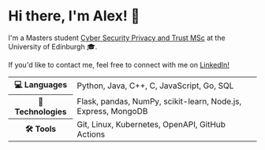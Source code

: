 Hi there, I'm Alex! 👋
==================

I'm a Masters student [Cyber Security Privacy and Trust MSc](https://www.ed.ac.uk/informatics/postgraduate/msc/cspt) at the University of Edinburgh 🎓.

If you'd like to contact me, feel free to connect with me on [LinkedIn!](https://www.linkedin.com/in/alex-babalitis/)

<table>
  <tr>
    <th>💻 Languages</th>
    </p>
    <td>Python, Java, C++, C, JavaScript, Go, SQL</td>
  </tr>
  <tr>
    <th>🧠 Technologies</th>
    <td>Flask, pandas, NumPy, scikit-learn, Node.js, Express, MongoDB
  </td>
  <tr>
    <th>🛠️ Tools</th>
    <td>Git, Linux, Kubernetes, OpenAPI, GitHub Actions
  </td>
  </tr>
</table>

<!-- 💻 Programming Languages
---------------------
Python | Java | JavaScript | C | C++ | Haskell | Prolog | Go | SQL

🧠 Technical Skills
-------------------
Git | Linux | Agile Development | Kanban | Scrum | UML | MySQL | Vim
-->

<!-- | ![Anurag's GitHub stats](https://github-readme-stats.vercel.app/api?username=b4ba&show_icons=true&theme=radical) | <img src="https://github.com/b4ba/b4ba/blob/a90209b77866b0f65c1e3d28414375e109344537/code.gif" width="350" height="300"/> |
| ------------- | ------------- | -->

<!-- <p align="center">
  <kbd>
    <img src="https://github.com/b4ba/b4ba/blob/a90209b77866b0f65c1e3d28414375e109344537/code.gif" width="350" height="300"/>
  </kbd>
</p> -->
